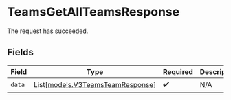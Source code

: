 # TeamsGetAllTeamsResponse

The request has succeeded.


## Fields

| Field                                                                | Type                                                                 | Required                                                             | Description                                                          |
| -------------------------------------------------------------------- | -------------------------------------------------------------------- | -------------------------------------------------------------------- | -------------------------------------------------------------------- |
| `data`                                                               | List[[models.V3TeamsTeamResponse](../models/v3teamsteamresponse.md)] | :heavy_check_mark:                                                   | N/A                                                                  |